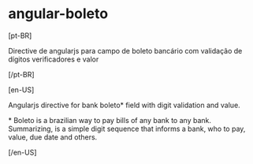 # angular-boleto
[pt-BR]

Directive de angularjs para campo de boleto bancário com validação de dígitos verificadores e valor

[/pt-BR]

[en-US]

Angularjs directive for bank boleto* field with digit validation and value.

\* Boleto is a brazilian way to pay bills of any bank to any bank. Summarizing, is a simple digit sequence that informs a bank, who to pay, value, due date and others.

[/en-US]